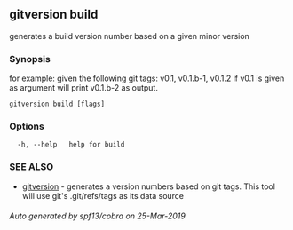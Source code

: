## gitversion build

generates a build version number based on a given minor version

### Synopsis

for example: given the following git tags:
	 v0.1, v0.1.b-1, v0.1.2  if v0.1 is given as argument will print v0.1.b-2 as output.
	

```
gitversion build [flags]
```

### Options

```
  -h, --help   help for build
```

### SEE ALSO

* [gitversion](gitversion.md)	 - generates a version numbers based on git tags. This tool will use git's .git/refs/tags as its data source

###### Auto generated by spf13/cobra on 25-Mar-2019
